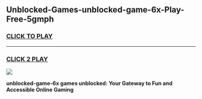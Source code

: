 
## Unblocked-Games-unblocked-game-6x-Play-Free-5gmph
<h3>
<a href="https://premium76.site?title=unblocked-game-6x&ref=18A1">CLICK TO PLAY</a></h3>
<hr>

<h3>
<a href="https://premium76.site?title=unblocked-game-6x&ref=18A1">CLICK 2 PLAY</a>
  
</h3>

<a href="https://premium76.site?title=unblocked-game-6x&ref=18A1"><img src="https://clearcache.store/games.png"></a>


**unblocked-game-6x games unblocked: Your Gateway to Fun and Accessible Online Gaming**
